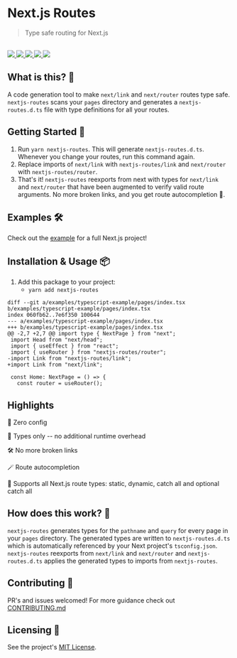 # Next.js Routes

<blockquote>Type safe routing for Next.js</blockquote>

<br />

<a href="https://www.npmjs.com/package/nextjs-routes">
  <img src="https://img.shields.io/npm/v/nextjs-routes.svg">
</a>
<a href="https://github.com/tatethurston/nextjs-routes/blob/master/LICENSE">
  <img src="https://img.shields.io/npm/l/nextjs-routes.svg">
</a>
<a href="https://www.npmjs.com/package/nextjs-routes">
  <img src="https://img.shields.io/npm/dy/nextjs-routes.svg">
</a>
<a href="https://github.com/tatethurston/nextjs-routes/actions/workflows/ci.yml">
  <img src="https://github.com/tatethurston/nextjs-routes/actions/workflows/ci.yml/badge.svg">
</a>
<a href="https://codecov.io/gh/tatethurston/nextjs-routes">
  <img src="https://img.shields.io/codecov/c/github/tatethurston/nextjs-routes/main.svg?style=flat-square">
</a>

## What is this? 🧐

A code generation tool to make `next/link` and `next/router` routes type safe. `nextjs-routes` scans your `pages` directory and generates a `nextjs-routes.d.ts` file with type definitions for all your routes.

## Getting Started 🚀

1. Run `yarn nextjs-routes`. This will generate `nextjs-routes.d.ts`. Whenever you change your routes, run this command again.
2. Replace imports of `next/link` with `nextjs-routes/link` and `next/router` with `nextjs-routes/router`.
3. That's it! `nextjs-routes` reexports from next with types for `next/link` and `next/router` that have been augmented to verify valid route arguments. No more broken links, and you get route autocompletion 🙌.

## Examples 🛠

Check out the [example](https://github.com/tatethurston/nextjs-routes/tree/main/examples/typescript-example) for a full Next.js project!

## Installation & Usage 📦

1. Add this package to your project:
   - `yarn add nextjs-routes`

```
diff --git a/examples/typescript-example/pages/index.tsx b/examples/typescript-example/pages/index.tsx
index 060fb62..7e6f350 100644
--- a/examples/typescript-example/pages/index.tsx
+++ b/examples/typescript-example/pages/index.tsx
@@ -2,7 +2,7 @@ import type { NextPage } from "next";
 import Head from "next/head";
 import { useEffect } from "react";
 import { useRouter } from "nextjs-routes/router";
-import Link from "nextjs-routes/link";
+import Link from "next/link";

 const Home: NextPage = () => {
   const router = useRouter();
```

## Highlights

🦄 Zero config

💨 Types only -- no additional runtime overhead

🛠 No more broken links

🪄 Route autocompletion

🔗 Supports all Next.js route types: static, dynamic, catch all and optional catch all

## How does this work? 🤔

`nextjs-routes` generates types for the `pathname` and `query` for every page in your `pages` directory. The generated types are written to `nextjs-routes.d.ts` which is automatically referenced by your Next project's `tsconfig.json`. `nextjs-routes` reexports from `next/link` and `next/router` and `nextjs-routes.d.ts` applies the generated types to imports from `nextjs-routes`.

## Contributing 👫

PR's and issues welcomed! For more guidance check out [CONTRIBUTING.md](https://github.com/tatethurston/nextjs-routes/blob/master/CONTRIBUTING.md)

## Licensing 📃

See the project's [MIT License](https://github.com/tatethurston/nextjs-routes/blob/master/LICENSE).
